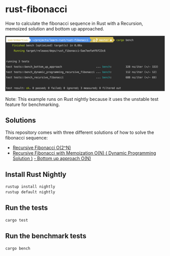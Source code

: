 # rust-fibonacci
How to calculate the fibonacci sequence in Rust with a Recursion, memoized solution and bottom up approached.

![Benchmark Test](benchmark.png)


Note: This example runs on Rust nightly because it uses the unstable test feature for benchmarking. 

## Solutions
This repository comes with three different solutions of how to solve the fibonacci sequence:
- [Recursive Fibonacci O(2^N)](src/lib.rsL#13)
- [Recursive Fibonacci with Memoization O(N) ( Dynamic Programming Solution )](src/lib.rs#L32)
[- Bottom up approach O(N)](src/lib.rs#L59)

## Install Rust Nightly
```bash
rustup install nightly
rustup default nightly
```

## Run the tests
```bash
cargo test
```

## Run the benchmark tests
```bash
cargo bench
```
